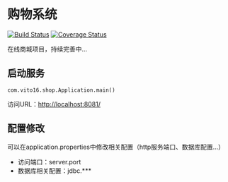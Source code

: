 购物系统
=====================
[![Build Status](https://travis-ci.org/vito16/shop.svg?branch=master)](https://travis-ci.org/vito16/shop) [![Coverage Status](https://coveralls.io/repos/github/vito16/shop/badge.svg?branch=master)](https://coveralls.io/github/vito16/shop?branch=master)  

在线商城项目，持续完善中...

## 启动服务

    com.vito16.shop.Application.main()
    
访问URL：[http://localhost:8081/](localhost:8081/)  

## 配置修改
可以在application.properties中修改相关配置（http服务端口、数据库配置...）

- 访问端口：server.port
- 数据库相关配置：jdbc.***
